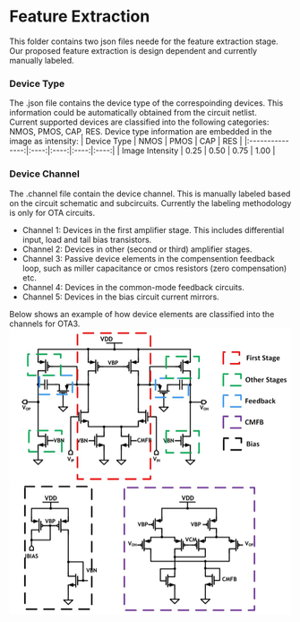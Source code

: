 # Feature Extraction #
This folder contains two json files neede for the feature extraction stage. Our proposed feature extraction is design dependent and currently manually labeled.

### Device Type ###
The .json file contains the device type of the correspoinding devices. This information could be automatically obtained from the circuit netlist. \
Current supported devices are classified into the following categories: NMOS, PMOS, CAP, RES. Device type information are embedded in the image as intensity:
| Device Type     | NMOS | PMOS | CAP  | RES  |
|:---------------:|:----:|:----:|:----:|:----:|
| Image Intensity | 0.25 | 0.50 | 0.75 | 1.00 |

### Device Channel ###
The .channel file contain the device channel. This is manually labeled based on the circuit schematic and subcircuits. Currently the labeling methodology is only for OTA circuits.

- Channel 1: Devices in the first amplifier stage. This includes differential input, load and tail bias transistors.
- Channel 2: Devices in other (second or third) amplifier stages.
- Channel 3: Passive device elements in the compensention feedback loop, such as miller capacitance or cmos resistors (zero compensation) etc.
- Channel 4: Devices in the common-mode feedback circuits.
- Channel 5: Devices in the bias circuit current mirrors.

Below shows an example of how device elements are classified into the channels for OTA3.
![Device Channels](./../../images/CircuitChannel.jpg)
